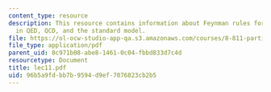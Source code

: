 ```yaml
---
content_type: resource
description: This resource contains information about Feynman rules for tree graphs
  in QED, QCD, and the standard model.
file: https://ol-ocw-studio-app-qa.s3.amazonaws.com/courses/8-811-particle-physics-ii-fall-2005/96b5a9fdbb7b9594d9ef7076823cb2b5_lec11.pdf
file_type: application/pdf
parent_uid: 8c971b08-abe8-1461-0c04-fbbd833d7c4d
resourcetype: Document
title: lec11.pdf
uid: 96b5a9fd-bb7b-9594-d9ef-7076823cb2b5
---
```

